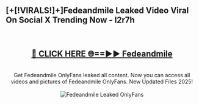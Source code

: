 <h2>[+[!VIRALS!]+]Fedeandmile Leaked Video Viral On Social X Trending Now - l2r7h</h2>
<br>
<div align="center">
<h2><a href="https://libra.edu.pl?Fedeandmile" rel="nofollow">🔴 CLICK HERE 🌐==►► Fedeandmile</a></h2>
<br>
Get Fedeandmile OnlyFans leaked all content. Now you can access all videos and pictures of Fedeandmile OnlyFans. New Updated Files 2025!
<br>
<br>
<a href="https://libra.edu.pl?Fedeandmile" rel="nofollow" data-target="animated-image.originalLink"><img src="https://i.ibb.co.com/WyWwxjT/player-gif2.gif" alt="Fedeandmile Leaked OnlyFans" style="max-width: 100%; display: inline-block;" data-target="animated-image.originalImage"></a>
</div>
<br>